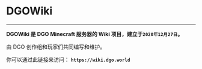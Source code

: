 <!-- README -->

# DGOWiki

---

**DGOWiki 是 DGO Minecraft 服务器的 Wiki 项目，建立于`2020年12月27日`。**

由 DGO 创作组和玩家们共同编写和维护。

你可以通过此链接来访问： **`https://wiki.dgo.world`**
